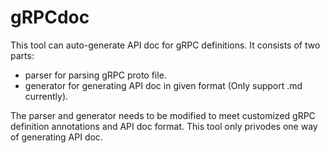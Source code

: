 # gRPCdoc

This tool can auto-generate API doc for gRPC definitions. It consists of two parts:

* parser for parsing gRPC proto file.
* generator for generating API doc in given format (Only support .md currently).

The parser and generator needs to be modified to meet customized gRPC definition annotations and API doc format. This tool only privodes one way of generating API doc.

